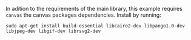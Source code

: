 In adition to the requirements of the main library, this example requires `canvas` the canvas packages dependencies. Install by running:

```
sudo apt-get install build-essential libcairo2-dev libpango1.0-dev libjpeg-dev libgif-dev librsvg2-dev
```
